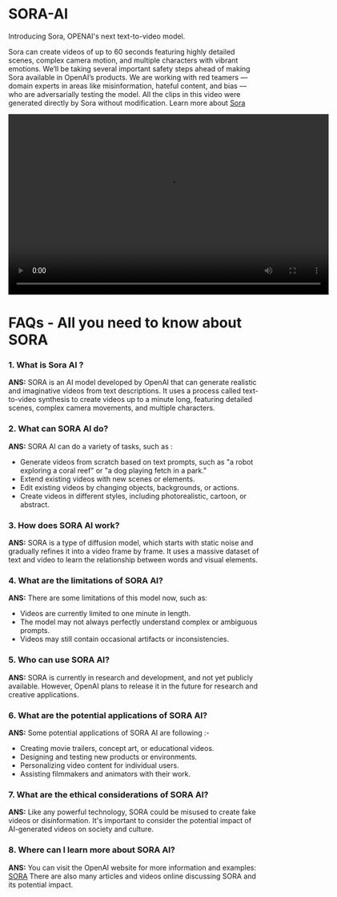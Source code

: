 # SORA-AI
Introducing Sora, OPENAI's next text-to-video model.

Sora can create videos of up to 60 seconds featuring highly detailed scenes, complex camera motion, and multiple characters with vibrant emotions.
We’ll be taking several important safety steps ahead of making Sora available in OpenAI’s products. We are working with red teamers — domain experts in areas like misinformation, hateful content, and bias — who are adversarially testing the model.
All the clips in this video were generated directly by Sora without modification. Learn more about [Sora](https://openai.com/sora)

<video src="https://example.com/Monster.gif" width="640" height="360" controls>
    Your browser does not support the video tag.
</video>

# FAQs - All you need to know about SORA
### 1. What is Sora AI ?
**ANS:** SORA is an AI model developed by OpenAI that can generate realistic and imaginative videos from text descriptions. It uses a process called text-to-video synthesis to create videos up to a minute long, featuring detailed scenes, complex camera movements, and multiple characters.

### 2. What can SORA AI do?
**ANS:** SORA AI can do a variety of tasks, such as :
- Generate videos from scratch based on text prompts, such as "a robot exploring a coral reef" or "a dog playing fetch in a park."
- Extend existing videos with new scenes or elements.
- Edit existing videos by changing objects, backgrounds, or actions.
- Create videos in different styles, including photorealistic, cartoon, or abstract.

### 3. How does SORA AI work?
**ANS:** SORA is a type of diffusion model, which starts with static noise and gradually refines it into a video frame by frame. It uses a massive dataset of text and video to learn the relationship between words and visual elements.

### 4. What are the limitations of SORA AI?
**ANS:** There are some limitations of this model now, such as:
- Videos are currently limited to one minute in length.
- The model may not always perfectly understand complex or ambiguous prompts.
- Videos may still contain occasional artifacts or inconsistencies.

### 5. Who can use SORA AI?
**ANS:** SORA is currently in research and development, and not yet publicly available. However, OpenAI plans to release it in the future for research and creative applications.

### 6. What are the potential applications of SORA AI?
**ANS:** Some potential applications of SORA AI are following :- 
- Creating movie trailers, concept art, or educational videos.
- Designing and testing new products or environments.
- Personalizing video content for individual users.
 - Assisting filmmakers and animators with their work.

### 7. What are the ethical considerations of SORA AI?
**ANS:** Like any powerful technology, SORA could be misused to create fake videos or disinformation.
It's important to consider the potential impact of AI-generated videos on society and culture.

### 8. Where can I learn more about SORA AI?
**ANS:** You can visit the OpenAI website for more information and examples: [SORA](https://openai.com/sora)
There are also many articles and videos online discussing SORA and its potential impact.
